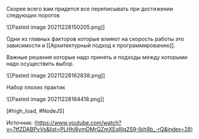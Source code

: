 Скорее всего вам придется все переписывать при достижении следующих порогов

![[Pasted image 20211228150205.png]] 

Одни из главных факторов которые влияют на скорость работы это зависимости и [[Архитектурный подход к программированию]].

Важные решения которые надо принять и подходы между которыми надо осуществить выбор. 

![[Pasted image 20211228162838.png]]

Набор плохих практик

![[Pasted image 20211228164418.png]]

[#high_load, #NodeJS]

Источник: (https://www.youtube.com/watch?v=7tfZDABPvVs&list=PLHhi8ymDMrQZmXEqIIlq2S9-Ibh9b_-rQ&index=28)